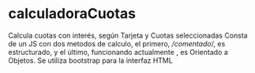 # calculadoraCuotas
Calcula cuotas con interés, según Tarjeta y Cuotas seleccionadas 
Consta de un JS con dos metodos de calculo, el primero, */comentado*/, es estructurado, y el último, funcionando actualmente , es Orientado a Objetos. 
Se utiliza bootstrap para la interfaz HTML

